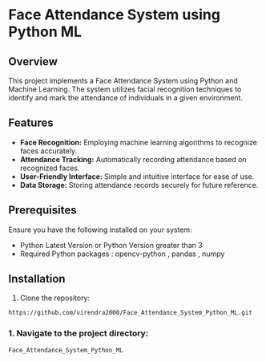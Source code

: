 # Face Attendance System using Python ML

## Overview

This project implements a Face Attendance System using Python and Machine Learning. The system utilizes facial recognition techniques to identify and mark the attendance of individuals in a given environment.

## Features

- **Face Recognition:** Employing machine learning algorithms to recognize faces accurately.
- **Attendance Tracking:** Automatically recording attendance based on recognized faces.
- **User-Friendly Interface:** Simple and intuitive interface for ease of use.
- **Data Storage:** Storing attendance records securely for future reference.

## Prerequisites

Ensure you have the following installed on your system:

- Python Latest Version or Python Version greater than 3
- Required Python packages : opencv-python , pandas , numpy

## Installation


1. Clone the repository:

```bash
https://github.com/virendra2000/Face_Attendance_System_Python_ML.git
```

### 1. Navigate to the project directory:
```bash
Face_Attendance_System_Python_ML
```
